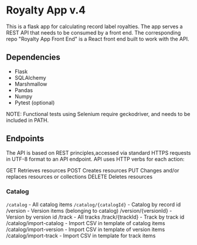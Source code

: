 # Royalty App v.4

This is a flask app for calculating record label royalties. The app serves a REST API that needs to be consumed by a front end. The corresponding repo "Royalty App Front End" is a React front end built to work with the API. 

## Dependencies

- Flask
- SQLAlchemy
- Marshmallow
- Pandas
- Numpy
- Pytest (optional)

NOTE: Functional tests using Selenium require geckodriver, and needs to be included in PATH.

## Endpoints

The API is based on REST principles,accessed via standard HTTPS requests in UTF-8 format to an API endpoint. API uses HTTP verbs for each action:

GET	Retrieves resources
POST	Creates resources
PUT	Changes and/or replaces resources or collections
DELETE	Deletes resources

### Catalog

`/catalog`                - All catalog items
`/catalog/{catalogId}`    - Catalog by record id
/version                - Version items (belonging to catalog)
/version/{versionId}    - Version by version id
/track                  - All tracks
/track/{trackId}        - Track by track id
/catalog/import-catalog - Import CSV in template of catalog items
/catalog/import-version - Import CSV in template of version items
/catalog/import-track   - Import CSV in template for track items

